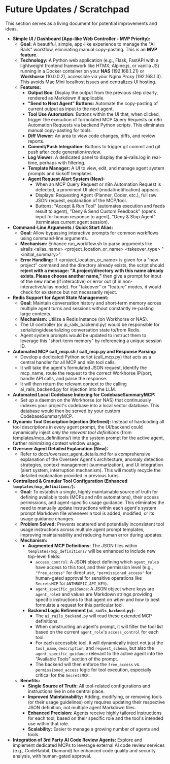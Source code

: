 # **Future Updates / Scratchpad**

This section serves as a living document for potential improvements and ideas.

* **Simple UI / Dashboard (App-like Web Controller \- MVP Priority):**  
  * **Goal:** A beautiful, simple, app-like experience to manage the "AI Rails" workflow, eliminating manual copy-pasting. This is an **MVP feature**.  
  * **Technology:** A Python web application (e.g., Flask, FastAPI with a lightweight frontend framework like HTMX, Alpine.js, or vanilla JS) running in a Docker container on your **NAS** (192.168.1.21) or **Workhorse** (10.0.0.2), accessible via your Nginx Proxy (192.168.1.3). This avoids Mac Mini localhost issues and centralizes UI hosting.  
  * **Features:**  
    * **Output Box:** Display the output from the previous step clearly, rendered as Markdown if applicable.  
    * **"Send to Next Agent" Buttons:** Automate the copy-pasting of current output as input to the next agent.  
    * **Tool Use Automation:** Buttons within the UI that, when clicked, trigger the execution of formulated MCP Query Requests or n8n Automation Requests via backend Python scripts. This eliminates manual copy-pasting for tools.  
    * **Diff Viewer:** An area to view code changes, diffs, and review reports.  
    * **Commit/Push Integration:** Buttons to trigger git commit and git push after code generation/review.  
    * **Log Viewer:** A dedicated panel to display the ai-rails.log in real-time, perhaps with filtering.  
    * **Template Manager:** A UI to view, edit, and manage agent system prompts and kickoff templates.  
    * **Agent Request Alert System (New):**  
      * When an MCP Query Request or n8n Automation Request is detected, a prominent UI alert (modal/notification) appears.  
      * Displays: Requesting Agent (Planner, Coder, etc.), full raw JSON request, explanation of the MCP/tool.  
      * Buttons: "Accept & Run Tool" (automates execution and feeds result to agent), "Deny & Send Custom Feedback" (opens input for human response to agent), "Deny & Stop Agent" (terminates current agent session).  
* **Command-Line Arguments / Quick Start Alias:**  
  * **Goal:** Allow bypassing interactive prompts for common workflows using command-line arguments.  
  * **Mechanism:** Enhance run\_workflow.sh to parse arguments like airails \<alias\_name\> \<project\_location\_or\_name\> \<takeover\_type\> "\<initial\_summary\>".  
  * **Error Handling:** If \<project\_location\_or\_name\> is given for a "new project" command and the directory already exists, the script should **reject with a message: "A project/directory with this name already exists. Please choose another name,"** then give a prompt for input of the new name (if interactive) or error out (if in non-interactive/alias mode). For "takeover" or "feature" modes, it would check for existence but not necessarily reject.  
* **Redis Support for Agent State Management:**  
  * **Goal:** Maintain conversation history and short-term memory across multiple agent turns and sessions without constantly re-pasting large contexts.  
  * **Mechanism:** Utilize a Redis instance (on Workhorse or NAS).  
  * The UI controller (or ai\_rails\_backend.py) would be responsible for serializing/deserializing conversation state to/from Redis.  
  * Agent system prompts would be updated to instruct them to leverage this "short-term memory" by referencing a unique session ID.  
* **Automated MCP call\_mcp.sh / call\_mcp.py and Response Parsing:**  
  * Develop a dedicated Python script (call\_mcp.py) that acts as a central handler for all MCP and n8n tool calls.  
  * It will take the agent's formulated JSON request, identify the mcp\_name, route the request to the correct Workhorse IP/port, handle API calls, and parse the response.  
  * It will then return the relevant context to the calling ai\_rails\_backend.py for injection into the LLM.  
* **Automated Local Codebase Indexing for CodebaseSummaryMCP:**  
  * Set up a daemon on the Workhorse (or NAS) that continuously indexes your project's codebase into a local vector database. This database would then be served by your custom CodebaseSummaryMCP.  
* **Dynamic Tool Description Injection (Refined):** Instead of hardcoding all tool descriptions in every agent prompt, the UI/backend could dynamically inject *only the relevant tool definitions* (from templates/mcp\_definitions/) into the system prompt for the active agent, further minimizing context window usage.  
* **Overseer Agent Detailed Explanation (New):**  
  * Refer to docs/overseer\_agent\_details.md for a comprehensive explanation of the Overseer Agent's architecture, anomaly detection strategies, context management (summarization), and UI integration (alert system, interruption mechanism). This will mostly recycle the detailed explanation provided in previous turns.
* **Centralized & Granular Tool Configuration (Enhanced `templates/mcp_definitions/`):**
  * **Goal:** To establish a single, highly maintainable source of truth for defining available tools (MCPs and n8n automations), their access permissions, and agent-specific usage guidance. This eliminates the need to manually update instructions within each agent's system prompt Markdown file whenever a tool is added, modified, or its usage guidance changes.
  * **Problem Solved:** Prevents scattered and potentially inconsistent tool usage instructions across multiple agent prompt templates, improving maintainability and reducing human error during updates.
  * **Mechanism:**
      * **Augmented MCP Definitions:** The JSON files within `templates/mcp_definitions/` will be enhanced to include new top-level fields:
          * `access_control`: A JSON object defining which `agent_role`s have access to this tool, and their permission level (e.g., `"free_access"` for direct use, `"permissioned_access"` for human-gated approval for sensitive operations like `SecretsMCP` for `ANTHROPIC_API_KEY`).
          * `agent_specific_guidance`: A JSON object where keys are `agent_role`s and values are Markdown strings providing specific instructions to that agent on *when* and *how* to best formulate a request for this particular tool.
      * **Backend Logic Refinement (`ai_rails_backend.py`):**
          * The `ai_rails_backend.py` will read these extended MCP definitions.
          * When constructing an agent's prompt, it will filter the tool list based on the current `agent_role`'s `access_control` for each tool.
          * For each accessible tool, it will dynamically inject not just the `tool_name`, `description`, and `request_schema`, but also the `agent_specific_guidance` relevant to the active agent into the "Available Tools" section of the prompt.
          * The backend will then enforce the `free_access` vs. `permissioned_access` logic for tool execution, especially critical for the `SecretsMCP`.
  * **Benefits:**
      * **Single Source of Truth:** All tool-related configurations and instructions live in one central place.
      * **Improved Maintainability:** Adding, modifying, or removing tools (or their usage guidelines) only requires updating their respective JSON definition, not multiple agent Markdown files.
      * **Enhanced Precision:** Agents receive highly tailored instructions for each tool, based on their specific role and the tool's intended use within that role.
      * **Scalability:** Easier to manage a growing number of agents and tools.
* **Integration of 3rd Party AI Code Review Agents:** Explore and implement dedicated MCPs to leverage external AI code review services (e.g., CodeRabbit, Diamond) for enhanced code quality and security analysis, with human-gated approval.